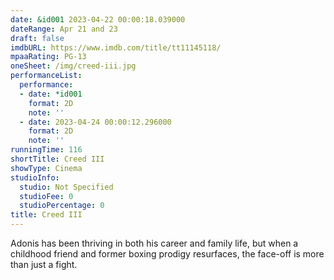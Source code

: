 ```yaml
---
date: &id001 2023-04-22 00:00:18.039000
dateRange: Apr 21 and 23
draft: false
imdbURL: https://www.imdb.com/title/tt11145118/
mpaaRating: PG-13
oneSheet: /img/creed-iii.jpg
performanceList:
  performance:
  - date: *id001
    format: 2D
    note: ''
  - date: 2023-04-24 00:00:12.296000
    format: 2D
    note: ''
runningTime: 116
shortTitle: Creed III
showType: Cinema
studioInfo:
  studio: Not Specified
  studioFee: 0
  studioPercentage: 0
title: Creed III
---
```


Adonis has been thriving in both his career and family life, but when a childhood friend and former boxing prodigy resurfaces, the face-off is more than just a fight.